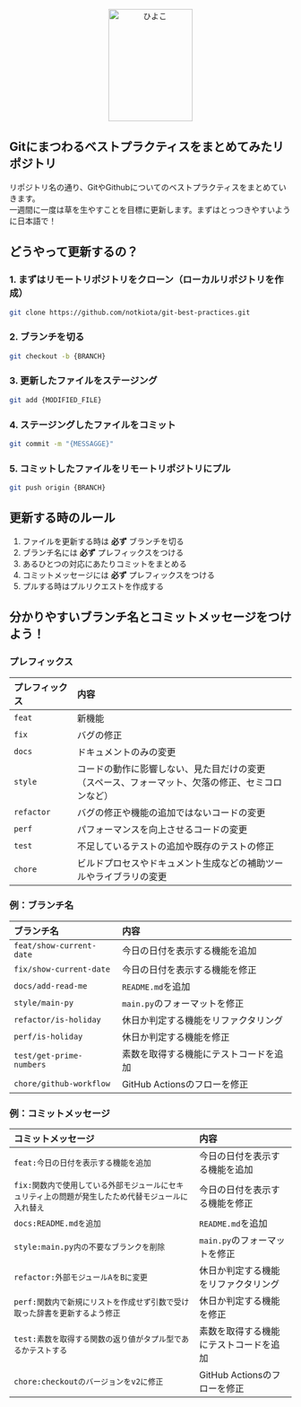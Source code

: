 <p align="center" href="#"><img width="150" height="200" src="https://cdnjs.cloudflare.com/ajax/libs/twemoji/14.0.0/svg/1f423.svg" alt="ひよこ"></p>

## Gitにまつわるベストプラクティスをまとめてみたリポジトリ

リポジトリ名の通り、GitやGithubについてのベストプラクティスをまとめていきます。  
一週間に一度は草を生やすことを目標に更新します。まずはとっつきやすいように日本語で！

## どうやって更新するの？

### 1. まずはリモートリポジトリをクローン（ローカルリポジトリを作成）

```bash
git clone https://github.com/notkiota/git-best-practices.git
```

### 2. ブランチを切る

```bash
git checkout -b {BRANCH}
```

### 3. 更新したファイルをステージング

```bash
git add {MODIFIED_FILE}
```

### 4. ステージングしたファイルをコミット

```bash
git commit -m "{MESSAGGE}"
```

### 5. コミットしたファイルをリモートリポジトリにプル

```bash
git push origin {BRANCH}
```

## 更新する時のルール

1. ファイルを更新する時は **必ず** ブランチを切る 
2. ブランチ名には **必ず** プレフィックスをつける
3. あるひとつの対応にあたりコミットをまとめる
4. コミットメッセージには **必ず** プレフィックスをつける
5. プルする時はプルリクエストを作成する

## 分かりやすいブランチ名とコミットメッセージをつけよう！

### プレフィックス

| プレフィックス | 内容 |
| :- | :- |
| `feat` | 新機能 |
| `fix` | バグの修正 |
| `docs` | ドキュメントのみの変更 |
| `style` | コードの動作に影響しない、見た目だけの変更<br>（スペース、フォーマット、欠落の修正、セミコロンなど） |
| `refactor` | バグの修正や機能の追加ではないコードの変更 |
| `perf` | パフォーマンスを向上させるコードの変更 |
| `test` | 不足しているテストの追加や既存のテストの修正 |
| `chore` | ビルドプロセスやドキュメント生成などの補助ツールやライブラリの変更 |

### 例：ブランチ名

| ブランチ名 | 内容 |
| :- | :- |
| `feat/show-current-date` | 今日の日付を表示する機能を追加 |
| `fix/show-current-date` | 今日の日付を表示する機能を修正 |
| `docs/add-read-me` | `README.md`を追加 |
| `style/main-py` | `main.py`のフォーマットを修正 |
| `refactor/is-holiday` | 休日か判定する機能をリファクタリング |
| `perf/is-holiday` | 休日か判定する機能を修正 |
| `test/get-prime-numbers` | 素数を取得する機能にテストコードを追加 |
| `chore/github-workflow` | GitHub Actionsのフローを修正 |

### 例：コミットメッセージ

| コミットメッセージ | 内容 |
| :- | :- |
| `feat:今日の日付を表示する機能を追加` | 今日の日付を表示する機能を追加 |
| `fix:関数内で使用している外部モジュールにセキュリティ上の問題が発生したため代替モジュールに入れ替え` | 今日の日付を表示する機能を修正 |
| `docs:README.mdを追加` | `README.md`を追加 |
| `style:main.py内の不要なブランクを削除` | `main.py`のフォーマットを修正 |
| `refactor:外部モジュールAをBに変更` | 休日か判定する機能をリファクタリング |
| `perf:関数内で新規にリストを作成せず引数で受け取った辞書を更新するよう修正` | 休日か判定する機能を修正 |
| `test:素数を取得する関数の返り値がタプル型であるかテストする` | 素数を取得する機能にテストコードを追加 |
| `chore:checkoutのバージョンをv2に修正` | GitHub Actionsのフローを修正 |
